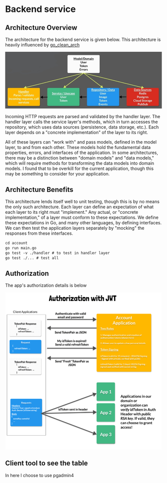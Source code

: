 # Backend service

## Architecture Overview

The architecture for the backend service is given below. This architecture is heavily influenced by [go_clean_arch](https://github.com/bxcodec/go-clean-arch)

![App Overview](./service_architecture.png)

Incoming HTTP requests are parsed and validated by the handler layer. The handler layer calls the service layer's methods, which in turn accesses the repository, which uses data sources (persistence, data storage, etc.). Each layer depends on a "concrete implementation" of the layer to its right.

All of these layers can "work with" and pass models, defined in the model layer, to and from each other. These models hold the fundamental data properties, errors, and interfaces of the application. In some architectures, there may be a distinction between "domain models" and "data models," which will require methods for transforming the data models into domain models. I found that to be overkill for the current application, though this may be something to consider for your application.


## Architecture Benefits

This architecture lends itself well to unit testing, though this is by no means the only such architecture. Each layer can define an expectation of what each layer to its right must "implement." Any actual, or "concrete implementation," of a layer must conform to these expectations. We define these expectations in Go, and many other languages, by defining interfaces. We can then test the application layers separately by "mocking" the responses from these interfaces.

````
cd account
go run main.go
go test -v ./handler # to test in handler layer
go test ./... # test all
````

## Authorization
The app's authorization details is below

![Aauthorization overview](authorization.png)

## Client tool to see the table
In here I choose to use pgadmin4